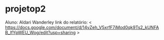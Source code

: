 # projetop2
Aluno: Aldari Wanderley
link do relatório: < https://docs.google.com/document/d/14vZeh_V5xrfF7iMod0qk9Ts2_kUNFAB_lfYpWEU_Wog/edit?usp=sharing >
